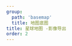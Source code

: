 ```yaml
---
group:
  path: 'basemap'
  title: 地图底图
title: 星球地图 -影像导出
order: 2
---
```

<code src="./demos/exportImage.tsx"></code>